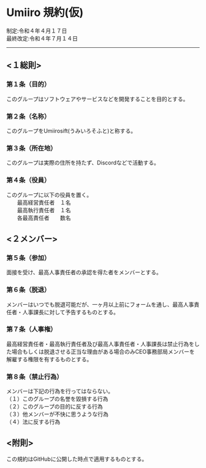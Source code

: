 # Umiiro 規約(仮)
制定:令和４年４月１７日  
最終改定:令和４年７月１４日 

---
## <１総則>
### 第１条（目的）
このグループはソフトウェアやサービスなどを開発することを目的とする。

### 第２条（名称）
このグループをUmiirosift(うみいろそふと)と称する。  

### 第３条（所在地）
このグループは実際の住所を持たず、Discordなどで活動する。

### 第４条（役員）
このグループに以下の役員を置く。  
　　最高経営責任者　１名  
　　最高執行責任者　１名  
　　各最高責任者　　数名

## <２メンバー>
### 第５条（参加）
面接を受け、最高人事責任者の承認を得た者をメンバーとする。

### 第６条（脱退）
メンバーはいつでも脱退可能だが、一ヶ月以上前にフォームを通し、最高人事責任者・人事課長に対して予告するものとする。

### 第７条（人事権）
最高経営責任者・最高執行責任者及び最高人事責任者・人事課長は禁止行為をした場合もしくは脱退させる正当な理由がある場合のみCEO事務部局メンバーを解雇する権限を有するものとする。

### 第８条（禁止行為）
メンバーは下記の行為を行ってはならない。  
（１）このグループの名誉を毀損する行為  
（２）このグループの目的に反する行為  
（３）他メンバーが不快に思うような行為  
（４）法に反する行為
## <附則>
この規約はGitHubに公開した時点で適用するものとする。
